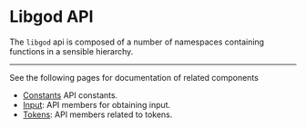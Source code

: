 Libgod API
==========

The `libgod` api is composed of a number of namespaces 
containing functions in a sensible hierarchy.

---
See the following pages for documentation of related components

* [Constants](api-reference/constants.md) API constants.
* [Input](api-reference/input.md): API members for obtaining input.
* [Tokens](api-reference/token.md): API members related to tokens.
